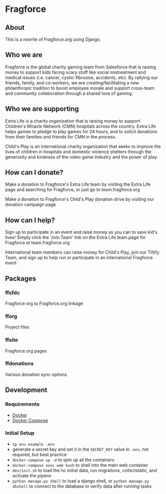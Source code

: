 # Fragforce
## About
This is a rewrite of Fragforce.org using Django. 

## Who we are
Fragforce is the global charity gaming team from Salesforce that is raising money to support kids facing scary stuff
like social mistreatment and medical issues (i.e. cancer, cystic-fibrosise, accidents, etc). By rallying our
friends, family, and co-workers, we are creating/facilitating a new philanthropic tradition to boost employee morale
and support cross-team and community collaboration through a shared love of gaming.

## Who we are supporting
Extra Life is a charity organization that is raising money to support Children's Miracle Network (CMN) hospitals
across the country. Extra Life helps games to pledge to play games for 24 hours, and to solicit donations from their
families and friends for CMN in the process.

Child's Play is an international charity organization that seeks to improve the lives of children in hospitals and
domestic violence shelters through the generosity and kindness of the video game industry and the power of play.

## How can I donate?
Make a donation to Fragforce's Extra Life team by visiting the Extra Life page and searching for Fragforce, or just
go to team.fragforce.org

Make a donation to Fragforce's Child's Play donation drive by visiting our donation campaign page

## How can I help?
Sign up to participate in an event and raise money as you can to save kid's lives! Simply click the 'Join Team' link
on the Extra Life team page for Fragforce at team.fragforce.org

International team members can raise money for Child's Play, join our Tiltify Team, and sign up to help run or
participate in an international Fragforce event

## Packages

### ffsfdc
Fragforce org to Fragforce.org linkage

### fforg
Project files

### ffsite
Fragforce.org pages

### ffdonations
Various donation sync options

## Development

### Requirements

* [Docker](https://docker.com) 
* [Docker Compose](https://docs.docker.com/compose/)

### Initial Setup

* `cp env.example .env`
* generate a secret key and set it in the `SECRET_KEY` value in `.env`, not required, but best practice
* `docker-compose up -d` to spin up all the containers
* `docker-compose exec web bash` to shell into the main web container
* `dev/init.sh` to load the hc initial data, run migrations, collectstatic, and activate the pipenv
* `python manage.py shell` to load a django shell, or `python manage.py dbshell` to connect to the database to verify data after running tasks
